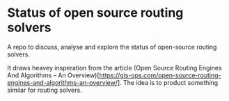 # Status of open source routing solvers

A repo to discuss, analyse and explore the status of open-source routing solvers.

It draws heavey insperation from the article (Open Source Routing Engines And Algorithms – An Overview)[https://gis-ops.com/open-source-routing-engines-and-algorithms-an-overview/]. The idea is to product something similar for routing solvers.
